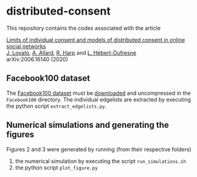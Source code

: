 # distributed-consent

This repository contains the codes associated with the article

[Limits of individual consent and models of distributed consent in online social networks]<br/>
[J. Lovato], [A. Allard], [R. Harp] and [L. Hébert-Dufresne]<br/>
arXiv:2006.16140 (2020)


## Facebook100 dataset

The [Facebook100 dataset](http://doi.org/10.1016/j.physa.2011.12.021) must be [downloaded](https://archive.org/details/oxford-2005-facebook-matrix) and uncompressed in the `Facebook100` directory. The individual edgelists are extracted by executing the python script `extract_edgelists.py`.


## Numerical simulations and generating the figures

Figures 2 and 3 were generated by running (from their respective folders)

1. the numerical simulation by executing the script `run_simulations.sh`
2. the python script `plot_figure.py`



[Limits of individual consent and models of distributed consent in online social networks]: https://arxiv.org/abs/2006.16140
[J. Lovato]: http://juniperlovato.com/
[A. Allard]: http://antoineallard.info
[R. Harp]: http://www.uvm.edu/~rharp/
[L. Hébert-Dufresne]: http://laurenthebertdufresne.github.io/
